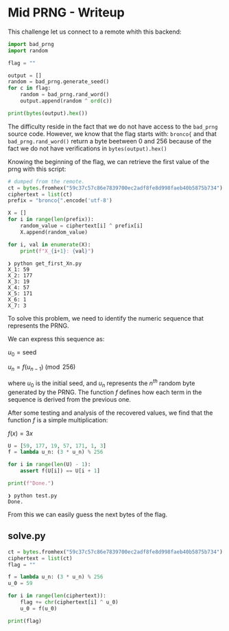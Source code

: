 # Mid PRNG - Writeup

This challenge let us connect to a remote whith this backend:

```py
import bad_prng
import random

flag = ""

output = []
random = bad_prng.generate_seed()
for c in flag:
    random = bad_prng.rand_word()
    output.append(random ^ ord(c))

print(bytes(output).hex())
```

The difficulty reside in the fact that we do not have access to the `bad_prng` source code.
However, we know that the flag starts with: `bronco{` and that `bad_prng.rand_word()` return a byte beetween 0 and 256 because of the fact we do not have verifications in `bytes(output).hex()`

Knowing the beginning of the flag, we can retrieve the first value of the prng with this script:

```py
# dumped from the remote.
ct = bytes.fromhex("59c37c57c86e7839700ec2adf8fe8d998faeb40b5875b734")
ciphertext = list(ct)
prefix = "bronco{".encode('utf-8')

X = []
for i in range(len(prefix)):
    random_value = ciphertext[i] ^ prefix[i]
    X.append(random_value)

for i, val in enumerate(X):
    print(f"X_{i+1}: {val}")
```
```
❯ python get_first_Xn.py
X_1: 59
X_2: 177
X_3: 19
X_4: 57
X_5: 171
X_6: 1
X_7: 3
```

To solve this problem, we need to identify the numeric sequence that represents the PRNG.

We can express this sequence as:

$u_0 = \text{seed}$

$u_n = f(u_{n-1}) \pmod{256}$

where $u_0$ is the initial seed, and $u_n$ represents the $n^{th}$ random byte generated by the PRNG.  The function $f$ defines how each term in the sequence is derived from the previous one.

After some testing and analysis of the recovered values, we find that the function $f$ is a simple multiplication:

$f(x) = 3x$

```py
U = [59, 177, 19, 57, 171, 1, 3]
f = lambda u_n: (3 * u_n) % 256

for i in range(len(U) - 1):
    assert f(U[i]) == U[i + 1]

print(f"Done.")
```
```
❯ python test.py
Done.
```

From this we can easily guess the next bytes of the flag.

## solve.py

```py
ct = bytes.fromhex("59c37c57c86e7839700ec2adf8fe8d998faeb40b5875b734")
ciphertext = list(ct)
flag = ""

f = lambda u_n: (3 * u_n) % 256
u_0 = 59

for i in range(len(ciphertext)):
    flag += chr(ciphertext[i] ^ u_0)
    u_0 = f(u_0)

print(flag)
```
